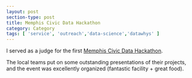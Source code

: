 ```yaml
---
layout: post
section-type: post
title: Memphis Civic Data Hackathon
category: Category
tags: [ 'service', 'outreach','data-science','datawhys' ]
---
```

I served as a judge for the first [Memphis Civic Data Hackathon](https://memphisdatahack.com/).

The local teams put on some outstanding presentations of their projects, and the event was excellently organized (fantastic facility + great food).

<script src="https://cdn.jsdelivr.net/npm/publicalbum@latest/embed-ui.min.js" async></script>
<div class="pa-carousel-widget" style="width:100%; height:480px; display:none;"
  data-link="https://photos.app.goo.gl/B9jqzKt6Fw4g2zxP8"
  data-title="Memphis Civic Data Hackathon"
  data-description="5 new photos · Album by Andrew Olney"
  data-delay="3">
  <object data="https://lh3.googleusercontent.com/MJS2BsncYqYgKduylLDYQMAR6HnnegZKUH60DriiAknx8cUUQ7A7fEdOQqdqghTAFv-3sjcPzlJxbBMYGV23VIleTnmzoTTJcJsekh_ggkhYUXAX6uRFeWc6P0ZbmxYsdqKZ24ZLpmQ=w1920-h1080"></object>
  <object data="https://lh3.googleusercontent.com/2F2eZ0a8Ao7Lt5-qWU-54DsqQjmEJf6PYA7vGHCG8F6yWqJ2qoDpQ8vWYcNyZbJ2uDe5w0M03C9z-eMbeV4Jdz0KBXdVCJX939dHPy5uVHvRop6HVFk8pTwBpm1U8o5nvwhnG84gvow=w1920-h1080"></object>
  <object data="https://lh3.googleusercontent.com/lpRQnn3N3zJyFK6T2BGV9glCdRO0270U6O6KcDsX8x1HCmIkGBnMhv7Ruxfb5xRJPl6DfB8GACDsR5rjmuCvuxW5TymXdIEpbh5dEV5bwuw8zCDQR9Jp4mr4ooi4lzov2NF9FKrSy3w=w1920-h1080"></object>
  <object data="https://lh3.googleusercontent.com/FFqCMdXMKf0XRyRu4SuAU1LRTOD2pRjqveb5A0oDUo8y4Hl_ND4Ib01w70i39lW3qenWDXoyxUpNmYRraeePznRmIyqMm5E303i-CHf7-BdWqNvp4jLTs8RZTPHlT9MLiMkzk9udPSk=w1920-h1080"></object>
  <object data="https://lh3.googleusercontent.com/KhhXBZA3tz4Vpxcymm69akN-hRbTqmbHn9rs5gXdFFDNE94BMZpqskzhrrEr_fhwcWEztjwh0-9oa4QEV5KB9nWIbNJRa92Kw6ubP6r3vnRag_-uyJsTPRX-PpRJZqz8psnNqfYwOMM=w1920-h1080"></object>
</div>
